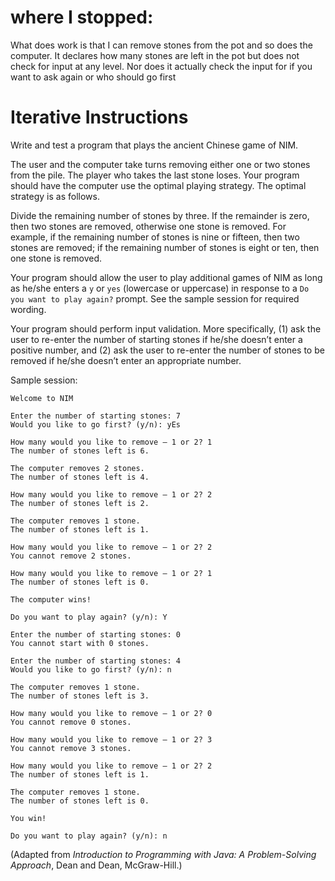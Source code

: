 # where I stopped:
What does work is that I can remove stones from the pot and so does the computer.
It declares how many stones are left in the pot but does not check for input at any level.
Nor does it actually check the input for if you want to ask again or who should go first

# Iterative Instructions

Write and test a program that plays the ancient Chinese game of NIM. 

The user and the computer take turns removing either one or two stones from the pile. The player who takes the last stone loses. Your program should have the computer use the optimal playing strategy. The optimal strategy is as follows.

Divide the remaining number of stones by three. If the remainder is zero, then two stones are removed, otherwise one stone is removed. For example, if the remaining number of stones is nine or fifteen, then two stones are removed; if the remaining number of stones is eight or ten, then one stone is removed.

Your program should allow the user to play additional games of NIM as long as he/she enters a `y` or `yes` (lowercase or uppercase) in response to a `Do you want to play again?` prompt. See the sample session for required wording. 

Your program should perform input validation. More specifically, (1) ask the user to re-enter the number of starting stones if he/she doesn’t enter a positive number, and (2) ask the user to re-enter the number of stones to be removed if he/she doesn’t enter an appropriate number.

Sample session:
```
Welcome to NIM

Enter the number of starting stones: 7
Would you like to go first? (y/n): yEs

How many would you like to remove – 1 or 2? 1
The number of stones left is 6.

The computer removes 2 stones.
The number of stones left is 4.

How many would you like to remove – 1 or 2? 2
The number of stones left is 2.

The computer removes 1 stone.
The number of stones left is 1.

How many would you like to remove – 1 or 2? 2
You cannot remove 2 stones.

How many would you like to remove – 1 or 2? 1
The number of stones left is 0.

The computer wins!

Do you want to play again? (y/n): Y

Enter the number of starting stones: 0
You cannot start with 0 stones.

Enter the number of starting stones: 4
Would you like to go first? (y/n): n

The computer removes 1 stone.
The number of stones left is 3.

How many would you like to remove – 1 or 2? 0
You cannot remove 0 stones.

How many would you like to remove – 1 or 2? 3
You cannot remove 3 stones.

How many would you like to remove – 1 or 2? 2
The number of stones left is 1.

The computer removes 1 stone.
The number of stones left is 0.

You win!

Do you want to play again? (y/n): n
```
(Adapted from *Introduction to Programming with Java: A Problem-Solving Approach*, Dean and Dean, McGraw-Hill.)
